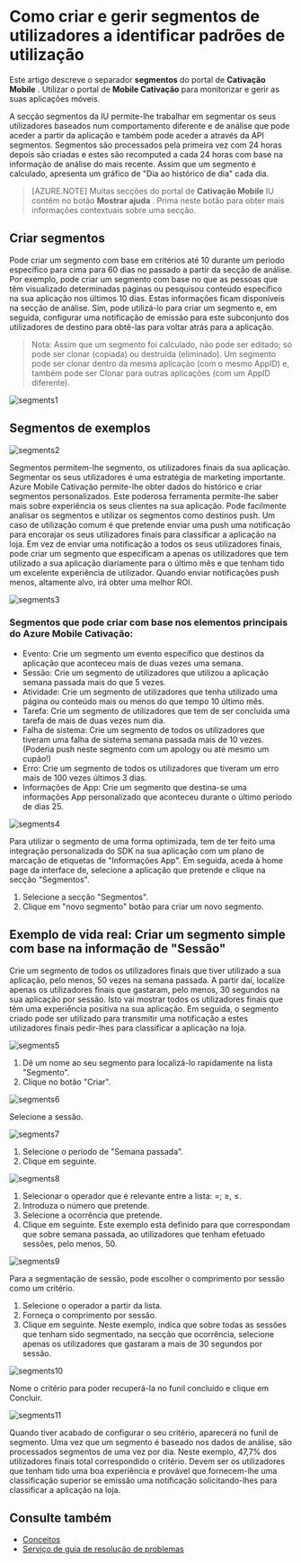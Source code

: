<properties 
   pageTitle="Interface de utilizador do Azure Cativação móvel - segmentos" 
   description="Saiba como criar e gerir segmentos de utilizadores a identificar padrões de utilização utilizando Azure Mobile Cativação" 
   services="mobile-engagement" 
   documentationCenter="" 
   authors="piyushjo" 
   manager="dwrede" 
   editor=""/>

<tags
   ms.service="mobile-engagement"
   ms.devlang="na"
   ms.topic="article"
   ms.tgt_pltfrm="mobile-multiple"
   ms.workload="mobile" 
   ms.date="08/19/2016"
   ms.author="piyushjo"/>

# <a name="how-to-create-and-manage-segments-of-users-to-identify-usage-patterns"></a>Como criar e gerir segmentos de utilizadores a identificar padrões de utilização

Este artigo descreve o separador **segmentos** do portal de **Cativação Mobile** . Utilizar o portal de **Mobile Cativação** para monitorizar e gerir as suas aplicações móveis.

A secção segmentos da IU permite-lhe trabalhar em segmentar os seus utilizadores baseados num comportamento diferente e de análise que pode aceder a partir da aplicação e também pode aceder a através da API segmentos. Segmentos são processados pela primeira vez com 24 horas depois são criadas e estes são recomputed a cada 24 horas com base na informação de análise do mais recente. Assim que um segmento é calculado, apresenta um gráfico de "Dia ao histórico de dia" cada dia.


>[AZURE.NOTE] Muitas secções do portal de **Cativação Mobile** IU contêm no botão **Mostrar ajuda** . Prima neste botão para obter mais informações contextuais sobre uma secção.

## <a name="create-segments"></a>Criar segmentos
Pode criar um segmento com base em critérios até 10 durante um período específico para cima para 60 dias no passado a partir da secção de análise. Por exemplo, pode criar um segmento com base no que as pessoas que têm visualizado determinadas páginas ou pesquisou conteúdo específico na sua aplicação nos últimos 10 dias. Estas informações ficam disponíveis na secção de análise. Sim, pode utilizá-lo para criar um segmento e, em seguida, configurar uma notificação de emissão para este subconjunto dos utilizadores de destino para obtê-las para voltar atrás para a aplicação. 
 
> Nota: Assim que um segmento foi calculado, não pode ser editado; só pode ser clonar (copiada) ou destruída (eliminado). Um segmento pode ser clonar dentro da mesma aplicação (com o mesmo AppID) e, também pode ser Clonar para outras aplicações (com um AppID diferente). 
 
 ![segments1][35] 

## <a name="examples-segments"></a>Segmentos de exemplos
 ![segments2][36]

Segmentos permitem-lhe segmento, os utilizadores finais da sua aplicação.
Segmentar os seus utilizadores é uma estratégia de marketing importante. Azure Mobile Cativação permite-lhe obter dados do histórico e criar segmentos personalizados. Este poderosa ferramenta permite-lhe saber mais sobre experiência os seus clientes na sua aplicação. Pode facilmente analisar os segmentos e utilizar os segmentos como destinos push.
Um caso de utilização comum é que pretende enviar uma push uma notificação para encorajar os seus utilizadores finais para classificar a aplicação na loja. Em vez de enviar uma notificação a todos os seus utilizadores finais, pode criar um segmento que especificam a apenas os utilizadores que tem utilizado a sua aplicação diariamente para o último mês e que tenham tido um excelente experiência de utilizador. Quando enviar notificações push menos, altamente alvo, irá obter uma melhor ROI.
 
 ![segments3][37]

### <a name="segments-you-can-create-based-on-the-major-azure-mobile-engagement-elements"></a>Segmentos que pode criar com base nos elementos principais do Azure Mobile Cativação:
- Evento: Crie um segmento um evento específico que destinos da aplicação que aconteceu mais de duas vezes uma semana. 
- Sessão: Crie um segmento de utilizadores que utilizou a aplicação semana passada mais do que 5 vezes.
- Atividade: Crie um segmento de utilizadores que tenha utilizado uma página ou conteúdo mais ou menos do que tempo 10 último mês.
- Tarefa: Crie um segmento de utilizadores que tem de ser concluída uma tarefa de mais de duas vezes num dia.
- Falha de sistema: Crie um segmento de todos os utilizadores que tiveram uma falha de sistema semana passada mais de 10 vezes. (Poderia push neste segmento com um apology ou até mesmo um cupão!)
- Erro: Crie um segmento de todos os utilizadores que tiveram um erro mais de 100 vezes últimos 3 dias.
- Informações de App: Crie um segmento que destina-se uma informações App personalizado que aconteceu durante o último período de dias 25.
 
 ![segments4][38]

Para utilizar o segmento de uma forma optimizada, tem de ter feito uma integração personalizada do SDK na sua aplicação com um plano de marcação de etiquetas de "Informações App".
Em seguida, aceda à home page da interface de, selecione a aplicação que pretende e clique na secção "Segmentos".

1. Selecione a secção "Segmentos".
2. Clique em "novo segmento" botão para criar um novo segmento.

## <a name="real-life-example-create-a-simple-segment-based-on-session-information"></a>Exemplo de vida real: Criar um segmento simple com base na informação de "Sessão"
Crie um segmento de todos os utilizadores finais que tiver utilizado a sua aplicação, pelo menos, 50 vezes na semana passada. A partir daí, localize apenas os utilizadores finais que gastaram, pelo menos, 30 segundos na sua aplicação por sessão. Isto vai mostrar todos os utilizadores finais que têm uma experiência positiva na sua aplicação. Em seguida, o segmento criado pode ser utilizado para transmitir uma notificação a estes utilizadores finais pedir-lhes para classificar a aplicação na loja.
 
 ![segments5][39]

1. Dê um nome ao seu segmento para localizá-lo rapidamente na lista "Segmento".
2. Clique no botão "Criar".
 
 ![segments6][40]

Selecione a sessão.
 
 ![segments7][41]

1. Selecione o período de "Semana passada".
2. Clique em seguinte.
 
 ![segments8][42]

1. Selecionar o operador que é relevante entre a lista: =; ≥, ≤.
2. Introduza o número que pretende.
3. Selecione a ocorrência que pretende. 
4. Clique em seguinte.
Este exemplo está definido para que correspondam que sobre semana passada, ao utilizadores que tenham efetuado sessões, pelo menos, 50.
 
 ![segments9][43]

Para a segmentação de sessão, pode escolher o comprimento por sessão como um critério.

1. Selecione o operador a partir da lista.
2. Forneça o comprimento por sessão.
3. Clique em seguinte.
Neste exemplo, indica que sobre todas as sessões que tenham sido segmentado, na secção que ocorrência, selecione apenas os utilizadores que gastaram a mais de 30 segundos por sessão.
 
 ![segments10][44]

Nome o critério para poder recuperá-la no funil concluído e clique em Concluir.
 
 ![segments11][45]

Quando tiver acabado de configurar o seu critério, aparecerá no funil de segmento.
Uma vez que um segmento é baseado nos dados de análise, são processados segmentos de uma vez por dia.
Neste exemplo, 47,7% dos utilizadores finais total correspondido o critério. Devem ser os utilizadores que tenham tido uma boa experiência e provável que fornecem-lhe uma classificação superior se emissão uma notificação solicitando-lhes para classificar a aplicação na loja.


## <a name="see-also"></a>Consulte também

- [Conceitos][Link 6]
- [Serviço de guia de resolução de problemas][Link 24]

<!--Image references-->
[1]: ./media/mobile-engagement-user-interface-navigation/navigation1.png
[2]: ./media/mobile-engagement-user-interface-home/home1.png
[3]: ./media/mobile-engagement-user-interface-home/home2.png
[4]: ./media/mobile-engagement-user-interface-home/home3.png
[5]: ./media/mobile-engagement-user-interface-home/home4.png
[6]: ./media/mobile-engagement-user-interface-home/home5.png
[7]: ./media/mobile-engagement-user-interface-my-account/myaccount1.png
[8]: ./media/mobile-engagement-user-interface-my-account/myaccount2.png
[9]: ./media/mobile-engagement-user-interface-my-account/myaccount3.png
[10]: ./media/mobile-engagement-user-interface-analytics/analytics1.png
[11]: ./media/mobile-engagement-user-interface-analytics/analytics2.png
[12]: ./media/mobile-engagement-user-interface-analytics/analytics3.png
[13]: ./media/mobile-engagement-user-interface-analytics/analytics4.png
[14]: ./media/mobile-engagement-user-interface-monitor/monitor1.png
[15]: ./media/mobile-engagement-user-interface-monitor/monitor2.png
[16]: ./media/mobile-engagement-user-interface-monitor/monitor3.png
[17]: ./media/mobile-engagement-user-interface-monitor/monitor4.png
[18]: ./media/mobile-engagement-user-interface-reach/reach1.png
[19]: ./media/mobile-engagement-user-interface-reach/reach2.png
[20]: ./media/mobile-engagement-user-interface-reach-campaign/Reach-Campaign1.png
[21]: ./media/mobile-engagement-user-interface-reach-campaign/Reach-Campaign2.png
[22]: ./media/mobile-engagement-user-interface-reach-campaign/Reach-Campaign3.png
[23]: ./media/mobile-engagement-user-interface-reach-campaign/Reach-Campaign4.png
[24]: ./media/mobile-engagement-user-interface-reach-campaign/Reach-Campaign5.png
[25]: ./media/mobile-engagement-user-interface-reach-campaign/Reach-Campaign6.png
[26]: ./media/mobile-engagement-user-interface-reach-campaign/Reach-Campaign7.png
[27]: ./media/mobile-engagement-user-interface-reach-campaign/Reach-Campaign8.png
[28]: ./media/mobile-engagement-user-interface-reach-campaign/Reach-Campaign9.png
[29]: ./media/mobile-engagement-user-interface-reach-criterion/Reach-Criterion1.png
[30]: ./media/mobile-engagement-user-interface-reach-content/Reach-Content1.png
[31]: ./media/mobile-engagement-user-interface-reach-content/Reach-Content2.png
[32]: ./media/mobile-engagement-user-interface-reach-content/Reach-Content3.png
[33]: ./media/mobile-engagement-user-interface-reach-content/Reach-Content4.png
[34]: ./media/mobile-engagement-user-interface-dashboard/dashboard1.png
[35]: ./media/mobile-engagement-user-interface-segments/segments1.png
[36]: ./media/mobile-engagement-user-interface-segments/segments2.png
[37]: ./media/mobile-engagement-user-interface-segments/segments3.png
[38]: ./media/mobile-engagement-user-interface-segments/segments4.png
[39]: ./media/mobile-engagement-user-interface-segments/segments5.png
[40]: ./media/mobile-engagement-user-interface-segments/segments6.png
[41]: ./media/mobile-engagement-user-interface-segments/segments7.png
[42]: ./media/mobile-engagement-user-interface-segments/segments8.png
[43]: ./media/mobile-engagement-user-interface-segments/segments9.png
[44]: ./media/mobile-engagement-user-interface-segments/segments10.png
[45]: ./media/mobile-engagement-user-interface-segments/segments11.png
[46]: ./media/mobile-engagement-user-interface-settings/settings1.png
[47]: ./media/mobile-engagement-user-interface-settings/settings2.png
[48]: ./media/mobile-engagement-user-interface-settings/settings3.png
[49]: ./media/mobile-engagement-user-interface-settings/settings4.png
[50]: ./media/mobile-engagement-user-interface-settings/settings5.png
[51]: ./media/mobile-engagement-user-interface-settings/settings6.png
[52]: ./media/mobile-engagement-user-interface-settings/settings7.png
[53]: ./media/mobile-engagement-user-interface-settings/settings8.png
[54]: ./media/mobile-engagement-user-interface-settings/settings9.png
[55]: ./media/mobile-engagement-user-interface-settings/settings10.png
[56]: ./media/mobile-engagement-user-interface-settings/settings11.png
[57]: ./media/mobile-engagement-user-interface-settings/settings12.png
[58]: ./media/mobile-engagement-user-interface-settings/settings13.png

<!--Link references-->
[Link 1]: mobile-engagement-user-interface.md
[Link 2]: mobile-engagement-troubleshooting-guide.md
[Link 3]: mobile-engagement-how-tos.md
[Link 4]: http://go.microsoft.com/fwlink/?LinkID=525553
[Link 5]: http://go.microsoft.com/fwlink/?LinkID=525554
[Link 6]: http://go.microsoft.com/fwlink/?LinkId=525555
[Link 7]: https://account.windowsazure.com/PreviewFeatures
[Link 8]: https://social.msdn.microsoft.com/Forums/azure/home?forum=azuremobileengagement
[Link 9]: http://azure.microsoft.com/services/mobile-engagement/
[Link 10]: http://azure.microsoft.com/documentation/services/mobile-engagement/
[Link 11]: http://azure.microsoft.com/pricing/details/mobile-engagement/
[Link 12]: mobile-engagement-user-interface-navigation.md
[Link 13]: mobile-engagement-user-interface-home.md
[Link 14]: mobile-engagement-user-interface-my-account.md
[Link 15]: mobile-engagement-user-interface-analytics.md
[Link 16]: mobile-engagement-user-interface-monitor.md
[Link 17]: mobile-engagement-user-interface-reach.md
[Link 18]: mobile-engagement-user-interface-segments.md
[Link 19]: mobile-engagement-user-interface-dashboard.md
[Link 20]: mobile-engagement-user-interface-settings.md
[Link 21]: mobile-engagement-troubleshooting-guide-analytics.md
[Link 22]: mobile-engagement-troubleshooting-guide-apis.md
[Link 23]: mobile-engagement-troubleshooting-guide-push-reach.md
[Link 24]: mobile-engagement-troubleshooting-guide-service.md
[Link 25]: mobile-engagement-troubleshooting-guide-sdk.md
[Link 26]: mobile-engagement-troubleshooting-guide-sr-info.md
[Link 27]: ../mobile-engagement-how-tos-first-push.md
[Link 28]: ../mobile-engagement-how-tos-test-campaign.md
[Link 29]: ../mobile-engagement-how-tos-personalize-push.md
[Link 30]: ../mobile-engagement-how-tos-differentiate-push.md
[Link 31]: ../mobile-engagement-how-tos-schedule-campaign.md
[Link 32]: ../mobile-engagement-how-tos-text-view.md
[Link 33]: ../mobile-engagement-how-tos-web-view.md
 
